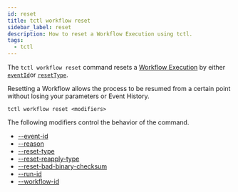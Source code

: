```yaml
---
id: reset
title: tctl workflow reset
sidebar_label: reset
description: How to reset a Workflow Execution using tctl.
tags:
  - tctl
---
```


The `tctl workflow reset` command resets a [Workflow Execution](/concepts/what-is-a-workflow-execution) by either [`eventId`](#eventid)or [`resetType`](#resettype).

Resetting a Workflow allows the process to be resumed from a certain point without losing your parameters or Event History.

`tctl workflow reset <modifiers>`

The following modifiers control the behavior of the command.

- [--event-id](/tctl/modifiers#--event-id)
- [--reason](/tctl/modifiers#--reason)
- [--reset-type](/tctl/modifiers#--reset-type)
- [--reset-reapply-type](/tctl/modifiers#--reset-reapply-type)
- [--reset-bad-binary-checksum](/tctl/modifiers#--reset-bad-binary-checksum)
- [--run-id](/tctl/modifiers#--run-id)
- [--workflow-id](/tctl/modifiers#--workflow-id)
